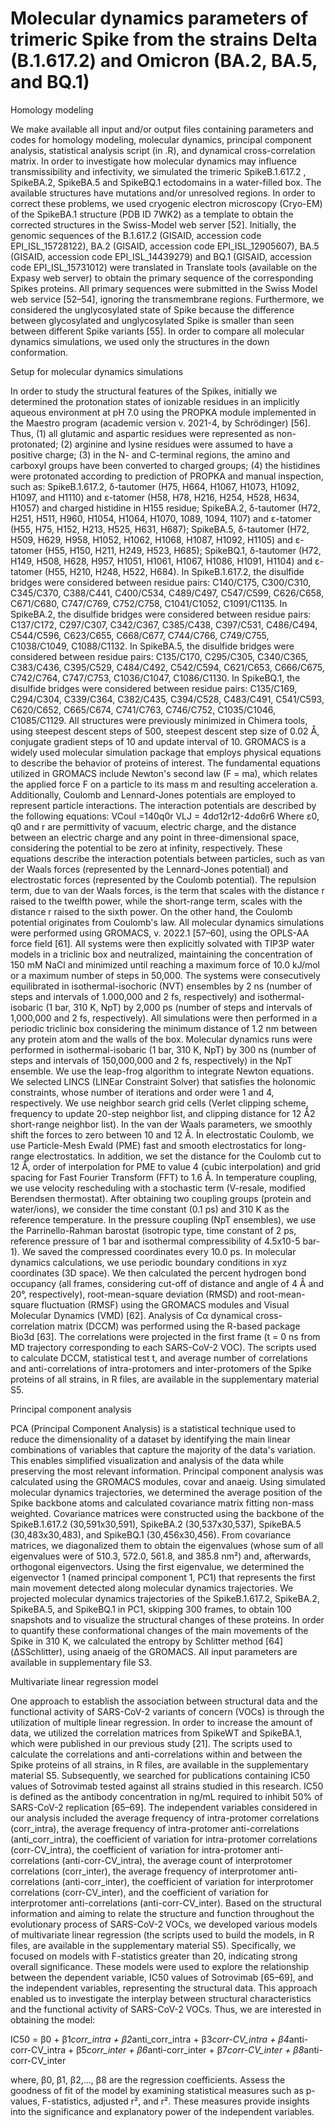 # Molecular dynamics parameters of trimeric Spike from the strains Delta (B.1.617.2) and Omicron (BA.2, BA.5, and BQ.1)

Homology modeling

We make available all input and/or output files containing parameters and codes for homology modeling, molecular dynamics, principal component analysis, statistical analysis script (in .R), and dynamical cross-correlation matrix. In order to investigate how molecular dynamics may influence transmissibility and infectivity, we simulated the trimeric SpikeB.1.617.2 , SpikeBA.2,  SpikeBA.5 and SpikeBQ.1 ectodomains in a water-filled box. The available structures have mutations and/or unresolved regions. In order to correct these problems, we used cryogenic electron microscopy (Cryo-EM) of the SpikeBA.1 structure (PDB ID 7WK2) as a template to obtain the corrected structures in the Swiss-Model web server [52]. Initially, the genomic sequences of the B.1.617.2 (GISAID, accession code EPI_ISL_15728122), BA.2 (GISAID, accession code EPI_ISL_12905607), BA.5 (GISAID, accession code EPI_ISL_14439279) and BQ.1 (GISAID, accession code EPI_ISL_15731012) were translated in Translate tools (available on the Expasy web server) to obtain the primary sequence of the corresponding Spikes proteins. All primary sequences were submitted in the Swiss Model web service [52–54], ignoring the transmembrane regions. Furthermore, we considered the unglycosylated state of Spike because the difference between glycosylated and unglycosylated Spike is smaller than seen between different Spike variants [55]. In order to compare all molecular dynamics simulations, we used only the structures in the down conformation. 

Setup for molecular dynamics simulations

In order to study the structural features of the Spikes, initially we determined the protonation states of ionizable residues in an implicitly aqueous environment at pH 7.0 using the PROPKA module implemented in the Maestro program (academic version v. 2021-4, by Schrödinger) [56]. Thus, (1) all glutamic and aspartic residues were represented as non-protonated; (2) arginine and lysine residues were assumed to have a positive charge; (3) in the N- and C-terminal regions, the amino and carboxyl groups have been converted to charged groups;  (4) the histidines were protonated according to prediction of PROPKA and manual inspection, such as: SpikeB.1.617.2, δ-tautomer (H75, H664, H1067, H1073, H1092, H1097, and H1110) and ε-tatomer (H58, H78, H216, H254, H528, H634, H1057) and charged histidine in H155 residue; SpikeBA.2, δ-tautomer (H72, H251, H511, H960, H1054, H1064, H1070, 1089, 1094, 1107) and ε-tatomer (H55, H75, H152, H213, H525, H631, H687); SpikeBA.5, δ-tautomer (H72, H509, H629, H958, H1052, H1062, H1068, H1087, H1092, H1105) and ε-tatomer (H55, H150, H211, H249, H523, H685); SpikeBQ.1, δ-tautomer (H72, H149, H508, H628, H957, H1051, H1061, H1067, H1086, H1091, H1104) and ε-tatomer (H55, H210, H248, H522, H684). In SpikeB.1.617.2, the disulfide bridges were considered between residue pairs: C140/C175, C300/C310, C345/C370, C388/C441, C400/C534, C489/C497, C547/C599, C626/C658, C671/C680,  C747/C769, C752/C758, C1041/C1052, C1091/C1135. In SpikeBA.2, the disulfide bridges were considered between residue pairs: C137/C172, C297/C307, C342/C367, C385/C438, C397/C531, C486/C494, C544/C596, C623/C655, C668/C677,  C744/C766, C749/C755, C1038/C1049, C1088/C1132. In SpikeBA.5, the disulfide bridges were considered between residue pairs: C135/C170, C295/C305, C340/C365, C383/C436, C395/C529, C484/C492, C542/C594, C621/C653, C666/C675,  C742/C764, C747/C753, C1036/C1047, C1086/C1130. In SpikeBQ.1, the disulfide bridges were considered between residue pairs: C135/C169, C294/C304, C339/C364, C382/C435, C394/C528, C483/C491, C541/C593, C620/C652, C665/C674,  C741/C763, C746/C752, C1035/C1046, C1085/C1129. All structures were previously minimized in Chimera tools, using steepest descent steps of 500, steepest descent step size of 0.02 Å, conjugate gradient steps of 10 and update interval of 10.
	GROMACS is a widely used molecular simulation package that employs physical equations to describe the behavior of proteins of interest. The fundamental equations utilized in GROMACS include Newton's second law (F = ma), which relates the applied force F on a particle to its mass m and resulting acceleration a. Additionally, Coulomb and Lennard-Jones potentials are employed to represent particle interactions.
The interaction potentials are described by the following equations:
VCoul =140q0r
VLJ = 4dσ12r12-4dσ6r6
Where ε0, q0 and r are permittivity of vacuum, electric charge, and the distance between an electric charge and any point in three-dimensional space, considering the potential to be zero at infinity,  respectively. These equations describe the interaction potentials between particles, such as van der Waals forces (represented by the Lennard-Jones potential) and electrostatic forces (represented by the Coulomb potential). The repulsion term, due to van der Waals forces, is the term that scales with the distance r raised to the twelfth power, while the short-range term, scales with the distance r raised to the sixth power. On the other hand, the Coulomb potential originates from Coulomb's law.
All molecular dynamics simulations were performed using GROMACS, v. 2022.1 [57–60], using the OPLS-AA force field [61]. All systems were then explicitly solvated with TIP3P water models in a triclinic box and neutralized, maintaining the concentration of 150 mM NaCl and minimized until reaching a maximum force of 10.0 kJ/mol or a maximum number of steps in 50,000. The systems were consecutively equilibrated in isothermal-isochoric (NVT) ensembles by 2 ns (number of steps and intervals of 1.000,000 and 2 fs, respectively) and isothermal-isobaric (1 bar, 310 K, NpT) by 2,000 ps (number of steps and intervals of 1,000,000 and 2 fs, respectively). All simulations were then performed in a periodic triclinic box considering the minimum distance of 1.2 nm between any protein atom and the walls of the box. Molecular dynamics runs were performed in isothermal-isobaric (1 bar, 310 K, NpT) by 300 ns (number of steps and intervals of 150,000,000 and 2 fs, respectively) in the NpT ensemble. We use the leap-frog algorithm to integrate Newton equations. We selected LINCS (LINEar Constraint Solver) that satisfies the holonomic constraints, whose number of iterations and order were 1 and 4, respectively. We use neighbor search grid cells (Verlet clipping scheme, frequency to update 20-step neighbor list, and clipping distance for 12 Å2 short-range neighbor list). In the van der Waals parameters, we smoothly shift the forces to zero between 10 and 12 Å. In electrostatic Coulomb, we use Particle-Mesh Ewald (PME) fast and smooth electrostatics for long-range electrostatics. In addition, we set the distance for the Coulomb cut to 12 Å, order of interpolation for PME to value 4 (cubic interpolation) and grid spacing for Fast Fourier Transform (FFT) to 1.6 Å. In temperature coupling, we use velocity rescheduling with a stochastic term (V-resale, modified Berendsen thermostat). After obtaining two coupling groups (protein and water/ions), we consider the time constant (0.1 ps) and 310 K as the reference temperature. In the pressure coupling (NpT ensembles), we use the Parrinello-Rahman barostat (isotropic type, time constant of 2 ps, reference pressure of 1 bar and isothermal compressibility of 4.5x10-5 bar-1). We saved the compressed coordinates every 10.0 ps. In molecular dynamics calculations, we use periodic boundary conditions in xyz coordinates (3D space). We then calculated the percent hydrogen bond occupancy (all frames, considering cut-off of distance and angle of 4 Å and 20°, respectively), root-mean-square deviation (RMSD) and root-mean-square fluctuation (RMSF) using the GROMACS modules and Visual Molecular Dynamics (VMD) [62]. Analysis of Cα dynamical cross-correlation matrix (DCCM) was performed using the R-based package Bio3d [63]. The correlations were projected in the first frame (t = 0 ns from MD trajectory corresponding to each SARS-CoV-2 VOC). The scripts used to calculate DCCM, statistical test t, and average number of correlations and anti-correlations of intra-protomers and inter-protomers of  the Spike proteins of all strains, in R files, are available in the supplementary material S5.

Principal component analysis

PCA (Principal Component Analysis) is a statistical technique used to reduce the dimensionality of a dataset by identifying the main linear combinations of variables that capture the majority of the data's variation. This enables simplified visualization and analysis of the data while preserving the most relevant information. Principal component analysis was calculated using the GROMACS modules, covar and anaeig. Using simulated molecular dynamics trajectories, we determined the average position of the Spike backbone atoms and calculated covariance matrix fitting non-mass weighted. Covariance matrices were constructed using the backbone of the SpikeB.1.617.2 (30,591x30,591), SpikeBA.2 (30,537x30,537), SpikeBA.5 (30,483x30,483), and SpikeBQ.1 (30,456x30,456). From covariance matrices, we diagonalized them to obtain the eigenvalues (whose sum of all eigenvalues were of 510.3, 572.0, 561.8, and 385.8 nm²) and, afterwards, orthogonal eigenvectors. Using the first eigenvalue, we determined the eigenvector 1 (named principal component 1, PC1) that represents the first main movement detected along molecular dynamics trajectories. We projected molecular dynamics trajectories of the SpikeB.1.617.2, SpikeBA.2, SpikeBA.5, and SpikeBQ.1 in PC1, skipping 300 frames, to obtain 100 snapshots and to visualize the structural changes of these proteins. In order to quantify these conformational changes of the main movements of the Spike in 310 K, we calculated the entropy by Schlitter method [64] (ΔSSchlitter), using anaeig of the GROMACS. All input parameters are available in supplementary file S3.

Multivariate linear regression model 

One approach to establish the association between structural data and the functional activity of SARS-CoV-2 variants of concern (VOCs) is through the utilization of multiple linear regression. In order to increase the amount of data, we utilized the correlation matrices from SpikeWT and SpikeBA.1, which were published in our previous study [21]. The scripts used to calculate the correlations and anti-correlations within and between the Spike proteins of all strains, in R files, are available in the supplementary material S5. Subsequently, we searched for publications containing IC50 values of Sotrovimab tested against all strains studied in this research. IC50 is defined as the antibody concentration in ng/mL required to inhibit 50% of SARS-CoV-2 replication [65–69]. The independent variables considered in our analysis included the average frequency of intra-protomer correlations (corr_intra), the average frequency of intra-protomer anti-correlations (anti_corr_intra), the coefficient of variation for intra-protomer correlations (corr-CV_intra), the coefficient of variation for intra-protomer anti-correlations (anti-corr-CV_intra), the average count of interprotomer correlations (corr_inter), the average frequency of interprotomer anti-correlations (anti-corr_inter), the coefficient of variation for interprotomer correlations (corr-CV_inter), and the coefficient of variation for interprotomer anti-correlations (anti-corr-CV_inter). Based on the structural information and aiming to relate the structure and function throughout the evolutionary process of SARS-CoV-2 VOCs, we developed various models of multivariate linear regression (the scripts used to build the models, in R files, are available in the supplementary material S5). Specifically, we focused on models with F-statistics greater than 20, indicating strong overall significance. These models were used to explore the relationship between the dependent variable, IC50 values of Sotrovimab [65–69], and the independent variables, representing the structural data. This approach enabled us to investigate the interplay between structural characteristics and the functional activity of SARS-CoV-2 VOCs. Thus, we are interested in obtaining the model:

IC50 = β0 + β1*corr_intra + β2*anti_corr_intra + β3*corr-CV_intra + β4*anti-corr-CV_intra + β5*corr_inter + β6*anti-corr_inter + β7*corr-CV_inter + β8*anti-corr-CV_inter

where, β0, β1, β2,..., β8 are the regression coefficients. Assess the goodness of fit of the model by examining statistical measures such as p-values, F-statistics, adjusted r², and r². These measures provide insights into the significance and explanatory power of the independent variables. 
